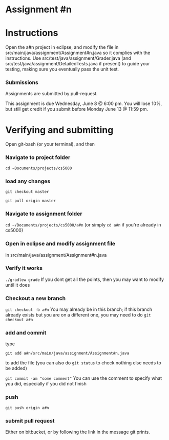 Assignment #n
===

# Instructions

Open the a#n project in eclipse, and modify the file in src/main/java/assignment/Assignment#n.java so it complies with the instructions. Use src/test/java/assignment/Grader.java (and src/test/java/assignment/DetailedTests.java if present) to guide your testing, making sure you eventually pass the unit test.

### Submissions
Assignments are submitted by pull-request.

This assignment is due Wednesday, June 8 @ 6:00 pm. You will lose 10%, but still get credit if you submit before Monday June 13 @ 11:59 pm.

# Verifying and submitting
Open git-bash (or your terminal), and then

### Navigate to project folder
```cd ~Documents/projects/cs5000```

### load any changes
```git checkout master```

```git pull origin master```

### Navigate to assignment folder
```cd ~/Documents/projects/cs5000/a#n```   (or simply ```cd a#n``` if you're already in cs5000)

### Open in eclipse and modify assignment file
in src/main/java/assignment/Assignment#n.java

### Verify it works
```./gradlew grade```
If you dont get all the points, then you may want to modify until it does


### Checkout a new branch
```git checkout -b a#n``` 
You may already be in this branch; if this branch already exists but you are on a different one, you may need to do ```git checkout a#n```

### add and commit
type

```git add a#n/src/main/java/assignment/Assignment#n.java```

to add the file (you can also do ```git status``` to check nothing else needs to be added) 

```git commit -am "some comment"```
You can use the comment to specify what you did, especially if you did not finish

### push
```git push origin a#n```

### submit pull request
Either on bitbucket, or by following the link in the message git prints.

